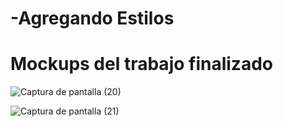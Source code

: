 # -Agregando Estilos
# Mockups del trabajo finalizado

![Captura de pantalla (20)](https://user-images.githubusercontent.com/118217155/212241689-0644e572-0d04-42b1-b2c5-30afd89c2d72.png)

![Captura de pantalla (21)](https://user-images.githubusercontent.com/118217155/212241704-3cb86aa3-5ed5-4ea5-8aad-edcf78242c2a.png)
